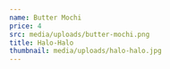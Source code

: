 ```yaml
---
name: Butter Mochi
price: 4
src: media/uploads/butter-mochi.png
title: Halo-Halo
thumbnail: media/uploads/halo-halo.jpg
---
```


